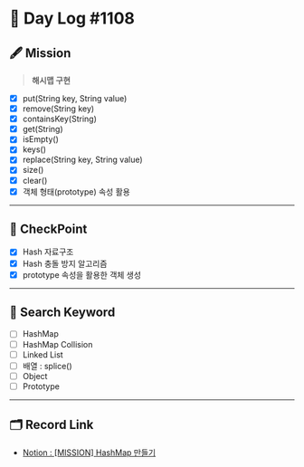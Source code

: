 # __🎥 Day Log #1108__

## 🖋 __Mission__
> __해시맵 구현__
- [X] put(String key, String value)
- [X] remove(String key)
- [X] containsKey(String)
- [X] get(String) 
- [X] isEmpty()
- [X] keys()
- [X] replace(String key, String value)
- [X] size()
- [X] clear()
- [X] 객체 형태(prototype) 속성 활용
---
## 📌 __CheckPoint__
- [X] Hash 자료구조
- [X] Hash 충돌 방지 알고리즘
- [X] prototype 속성을 활용한 객체 생성
---
## 🔖 __Search Keyword__
- [ ] HashMap
- [ ] HashMap Collision
- [ ] Linked List
- [ ] 배열 : splice()
- [ ] Object
- [ ] Prototype
---
## 🗂 __Record Link__
- [Notion : [MISSION] HashMap 만들기](https://sprout-capybara-6f1.notion.site/MISSION-HashMap-8df28e3becdf4a2aa37581e8a75ac34a)